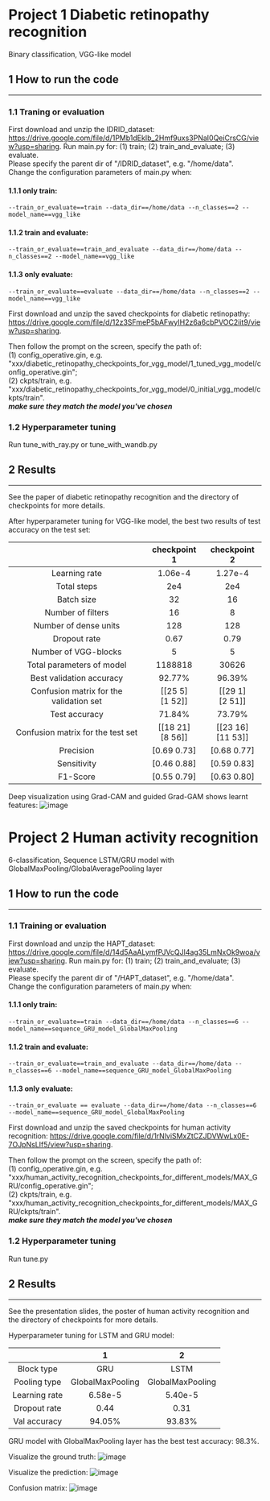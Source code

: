 # Project 1 Diabetic retinopathy recognition
Binary classification, VGG-like model
## 1 How to run the code

-------------------------------------------------------------------------------------------------------
### 1.1 Traning or evaluation
First download and unzip the IDRID_dataset:
https://drive.google.com/file/d/1PMb1dEkIb_2Hmf9uxs3PNaI0QeiCrsCG/view?usp=sharing.
Run main.py for: (1)  train; (2) train_and_evaluate; (3) evaluate.<br>
Please specify the parent dir of "/IDRID_dataset", e.g. "/home/data".<br>
Change the configuration parameters of main.py when:

#### 1.1.1 only train:

`--train_or_evaluate==train --data_dir==/home/data --n_classes==2 --model_name==vgg_like`

#### 1.1.2 train and evaluate:

`--train_or_evaluate==train_and_evaluate --data_dir==/home/data --n_classes==2 --model_name==vgg_like`

#### 1.1.3 only evaluate:

`--train_or_evaluate==evaluate --data_dir==/home/data --n_classes==2 --model_name==vgg_like`

First download and unzip the saved checkpoints for diabetic retinopathy:
https://drive.google.com/file/d/12z3SFmeP5bAFwyIH2z6a6cbPVOC2iit9/view?usp=sharing.

Then follow the prompt on the screen, specify the path of:<br>
(1) config_operative.gin, e.g.<br>
"xxx/diabetic_retinopathy_checkpoints_for_vgg_model/1_tuned_vgg_model/config_operative.gin";<br>
(2) ckpts/train, e.g.<br>
"xxx/diabetic_retinopathy_checkpoints_for_vgg_model/0_initial_vgg_model/ckpts/train".<br>
***make sure they match the model you've chosen***

### 1.2 Hyperparameter tuning <br> 
Run tune_with_ray.py or tune_with_wandb.py

## 2 Results

-------------------------------------------------------------------------------------------------------
See the paper of diabetic retinopathy recognition and the directory of checkpoints for more details.

After hyperparameter tuning for VGG-like model, the best two results of test accuracy on the test set:

|                                         |     checkpoint 1     |     checkpoint 2      |
|:---------------------------------------:|:--------------------:|:---------------------:|
|              Learning rate              |       1.06e-4        |        1.27e-4        |
|               Total steps               |         2e4          |          2e4          |
|               Batch size                |          32          |          16           |
|            Number of filters            |          16          |           8           |
|          Number of dense units          |         128          |          128          |
|              Dropout rate               |         0.67         |         0.79          |
|          Number of VGG-blocks           |          5           |           5           |
|        Total parameters of model        |       1188818        |         30626         |
|        Best validation accuracy         |        92.77%        |        96.39%         |
| Confusion matrix for the validation set | [[25 5]<br/>[1 52]]  |  [[29 1]<br/>[2 51]]  |
|              Test accuracy              |        71.84%        |        73.79%         |
|    Confusion matrix for the test set    | [[18 21]<br/>[8 56]] | [[23 16]<br/>[11 53]] |
|                Precision                |     [0.69 0.73]      |      [0.68 0.77]      |
|               Sensitivity               |     [0.46 0.88]      |      [0.59 0.83]      |
|                F1-Score                 |     [0.55 0.79]      |      [0.63 0.80]      |

Deep visualization using Grad-CAM and guided Grad-GAM shows learnt features:
![image](https://github.com/leonhard-yu-zhang/Deep-Learning-Projects/blob/Yu_Zhang/results_for_two_projects/results_for_diabetic_retinopathy/deep_visualization_using_GradCAM_und_guided_GradCAM.jpg)

# Project 2 Human activity recognition
6-classification, Sequence LSTM/GRU model with GlobalMaxPooling/GlobalAveragePooling layer
## 1 How to run the code

-------------------------------------------------------------------------------------------------------
### 1.1 Training or evaluation
First download and unzip the HAPT_dataset:
https://drive.google.com/file/d/14d5AaALymfPJVcQJl4ag35LmNxOk9woa/view?usp=sharing.
Run main.py for: (1)  train; (2) train_and_evaluate; (3) evaluate.<br>
Please specify the parent dir of "/HAPT_dataset", e.g. "/home/data".<br>
Change the configuration parameters of main.py when:

#### 1.1.1 only train:

`--train_or_evaluate==train --data_dir==/home/data --n_classes==6 --model_name==sequence_GRU_model_GlobalMaxPooling`

#### 1.1.2 train and evaluate:

`--train_or_evaluate==train_and_evaluate --data_dir==/home/data --n_classes==6 --model_name==sequence_GRU_model_GlobalMaxPooling`

#### 1.1.3 only evaluate:

`--train_or_evaluate == evaluate --data_dir==/home/data --n_classes==6 --model_name==sequence_GRU_model_GlobalMaxPooling`

First download and unzip the saved checkpoints for human activity recognition:
https://drive.google.com/file/d/1rNlviSMxZtCZJDVWwLx0E-7OJpNsLIf5/view?usp=sharing.

Then follow the prompt on the screen, specify the path of:<br>
(1) config_operative.gin, e.g.<br>
"xxx/human_activity_recognition_checkpoints_for_different_models/MAX_GRU/config_operative.gin";<br>
(2) ckpts/train, e.g.<br>
"xxx/human_activity_recognition_checkpoints_for_different_models/MAX_GRU/ckpts/train".<br>
***make sure they match the model you've chosen***

### 1.2 Hyperparameter tuning <br> 
Run tune.py

## 2 Results

-------------------------------------------------------------------------------------------------------
See the presentation slides, the poster of human activity recognition and the directory of checkpoints for more details.

Hyperparameter tuning for LSTM and GRU model:

|                                   |          1           |          2          |
|:---------------------------------:|:--------------------:|:-------------------:|
|            Block type             |         GRU          |        LSTM         |
|           Pooling type            |   GlobalMaxPooling   |  GlobalMaxPooling   |
|           Learning rate           |       6.58e-5        |       5.40e-5       |
|           Dropout rate            |         0.44         |        0.31         |
|           Val accuracy            |        94.05%        |       93.83%        |

GRU model with GlobalMaxPooling layer has the best test accuracy: 98.3%.

Visualize the ground truth:
![image](https://github.com/leonhard-yu-zhang/Deep-Learning-Projects/blob/master/results_for_two_projects/results_for_human_activity_recognition/visualization_ground_truth.png)

Visualize the prediction:
![image](https://github.com/leonhard-yu-zhang/Deep-Learning-Projects/blob/master/results_for_two_projects/results_for_human_activity_recognition/visualization_predict.png)

Confusion matrix:
![image](https://github.com/leonhard-yu-zhang/Deep-Learning-Projects/blob/master/results_for_two_projects/results_for_human_activity_recognition/evaluation_confusion_matrix_for_test_set.png)



